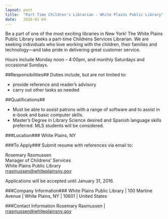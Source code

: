 ```yaml
---
layout: post
title:  "Part Time Children's Librarian - White Plains Public Library"
date:   2016-01-04
---
```


Be a part of one of the most exciting libraries in New York! The White Plains Public Library seeks a part-time Childrens Services Librarian. We are seeking individuals who love working with the children, their families and technology—and take pride in delivering great customer service.

Hours include Monday noon – 4:00pm, and monthly Saturdays and occasional Sundays.

##Responsibilities##
Duties include, but are not limited to:  

* provide reference and reader’s advisory
* carry out other tasks as needed

##Qualifications##

* Must be able to assist patrons with a range of software and to assist in e-book and basic computer skills.
* Master’s Degree in Library Science desired and Spanish language skills preferred. MLS students will be considered.

###Location###
White Plains, NY

###To Apply###
Submit resume with references via email to:  

Rosemary Rasmussen  
Manager of Childrens’ Services  
White Plains Public Library  
[rrasmussen@whiteplainsny.gov](mailto:rrasmussen@whiteplainsny.gov)  

Applications will be accepted until January 31, 2016.

###Company Information###
White Plains Public Library | 100 Martine Avenue | White Plains, NY | 10601 | United States

###Contact Information
Rosemary Rasmussen | [rrasmussen@whiteplainsny.gov](mailto:rrasmussen@whiteplainsny.gov)